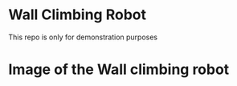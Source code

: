 # Wall Climbing Robot
This repo is only for demonstration purposes

# Image of the Wall climbing robot

